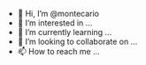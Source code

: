 - 👋 Hi, I’m @montecario
- 👀 I’m interested in ...
- 🌱 I’m currently learning ...
- 💞️ I’m looking to collaborate on ...
- 📫 How to reach me ...

<!---
montecario/montecario is a ✨ special ✨ repository because its `README.md` (this file) appears on your GitHub profile.
You can click the Preview link to take a look at your changes.
--->
